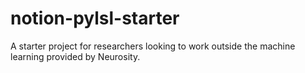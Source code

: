 # notion-pylsl-starter
A starter project for researchers looking to work outside the machine learning provided by Neurosity.
